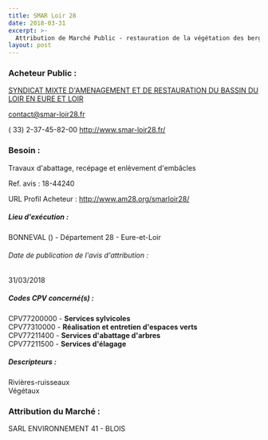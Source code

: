 ```yaml
---
title: SMAR Loir 28
date: 2018-03-31
excerpt: >-
  Attribution de Marché Public - restauration de la végétation des berges (ripisylve) du loir et de ses affluents en eure-et-loir (28)
layout: post
---
```


### Acheteur Public : 
<a href="/acheteur-32/siren-200030666"> SYNDICAT MIXTE D'AMENAGEMENT ET DE RESTAURATION DU BASSIN DU LOIR EN EURE ET LOIR</a><br/>



contact@smar-loir28.fr

( 33) 2-37-45-82-00
http://www.smar-loir28.fr/
### Besoin :

Travaux d'abattage, recépage et enlèvement d'embâcles

Ref. avis : 18-44240

URL Profil Acheteur : http://www.am28.org/smarloir28/

##### Lieu d'exécution :

BONNEVAL () - Département 28 - Eure-et-Loir

###### Date de publication de l'avis d'attribution : 
31/03/2018

##### Codes CPV concerné(s) :
CPV77200000 - **Services sylvicoles** <br/>
CPV77310000 - **Réalisation et entretien d'espaces verts** <br/>
CPV77211400 - **Services d'abattage d'arbres** <br/>
CPV77211500 - **Services d'élagage** <br/>

##### Descripteurs :
Rivières-ruisseaux <br/>
Végétaux <br/>

### Attribution du Marché :
SARL ENVIRONNEMENT 41 -   BLOIS <br/>
